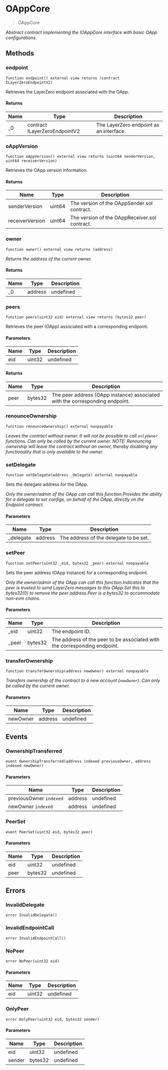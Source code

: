 # OAppCore



> OAppCore



*Abstract contract implementing the IOAppCore interface with basic OApp configurations.*

## Methods

### endpoint

```solidity
function endpoint() external view returns (contract ILayerZeroEndpointV2)
```

Retrieves the LayerZero endpoint associated with the OApp.




#### Returns

| Name | Type | Description |
|---|---|---|
| _0 | contract ILayerZeroEndpointV2 | The LayerZero endpoint as an interface. |

### oAppVersion

```solidity
function oAppVersion() external view returns (uint64 senderVersion, uint64 receiverVersion)
```

Retrieves the OApp version information.




#### Returns

| Name | Type | Description |
|---|---|---|
| senderVersion | uint64 | The version of the OAppSender.sol contract. |
| receiverVersion | uint64 | The version of the OAppReceiver.sol contract. |

### owner

```solidity
function owner() external view returns (address)
```



*Returns the address of the current owner.*


#### Returns

| Name | Type | Description |
|---|---|---|
| _0 | address | undefined |

### peers

```solidity
function peers(uint32 eid) external view returns (bytes32 peer)
```

Retrieves the peer (OApp) associated with a corresponding endpoint.



#### Parameters

| Name | Type | Description |
|---|---|---|
| eid | uint32 | undefined |

#### Returns

| Name | Type | Description |
|---|---|---|
| peer | bytes32 | The peer address (OApp instance) associated with the corresponding endpoint. |

### renounceOwnership

```solidity
function renounceOwnership() external nonpayable
```



*Leaves the contract without owner. It will not be possible to call `onlyOwner` functions. Can only be called by the current owner. NOTE: Renouncing ownership will leave the contract without an owner, thereby disabling any functionality that is only available to the owner.*


### setDelegate

```solidity
function setDelegate(address _delegate) external nonpayable
```

Sets the delegate address for the OApp.

*Only the owner/admin of the OApp can call this function.Provides the ability for a delegate to set configs, on behalf of the OApp, directly on the Endpoint contract.*

#### Parameters

| Name | Type | Description |
|---|---|---|
| _delegate | address | The address of the delegate to be set. |

### setPeer

```solidity
function setPeer(uint32 _eid, bytes32 _peer) external nonpayable
```

Sets the peer address (OApp instance) for a corresponding endpoint.

*Only the owner/admin of the OApp can call this function.Indicates that the peer is trusted to send LayerZero messages to this OApp.Set this to bytes32(0) to remove the peer address.Peer is a bytes32 to accommodate non-evm chains.*

#### Parameters

| Name | Type | Description |
|---|---|---|
| _eid | uint32 | The endpoint ID. |
| _peer | bytes32 | The address of the peer to be associated with the corresponding endpoint. |

### transferOwnership

```solidity
function transferOwnership(address newOwner) external nonpayable
```



*Transfers ownership of the contract to a new account (`newOwner`). Can only be called by the current owner.*

#### Parameters

| Name | Type | Description |
|---|---|---|
| newOwner | address | undefined |



## Events

### OwnershipTransferred

```solidity
event OwnershipTransferred(address indexed previousOwner, address indexed newOwner)
```





#### Parameters

| Name | Type | Description |
|---|---|---|
| previousOwner `indexed` | address | undefined |
| newOwner `indexed` | address | undefined |

### PeerSet

```solidity
event PeerSet(uint32 eid, bytes32 peer)
```





#### Parameters

| Name | Type | Description |
|---|---|---|
| eid  | uint32 | undefined |
| peer  | bytes32 | undefined |



## Errors

### InvalidDelegate

```solidity
error InvalidDelegate()
```






### InvalidEndpointCall

```solidity
error InvalidEndpointCall()
```






### NoPeer

```solidity
error NoPeer(uint32 eid)
```





#### Parameters

| Name | Type | Description |
|---|---|---|
| eid | uint32 | undefined |

### OnlyPeer

```solidity
error OnlyPeer(uint32 eid, bytes32 sender)
```





#### Parameters

| Name | Type | Description |
|---|---|---|
| eid | uint32 | undefined |
| sender | bytes32 | undefined |


